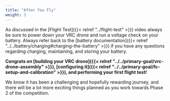 ```yaml
---
title: "After You Fly"
weight: 3
---
```


As discussed in the [Flight Test]({{< relref "../flight-test" >}})
video always be sure to power down your VRC drone and run a voltage
check on your battery. Always refer back to the
[battery documentation]({{< relref "../../battery/charging#charging-the-battery" >}})
if you have any questions regarding
charging, maintaining, and storing your battery.

**Congrats on
[building your VRC drone]({{< relref "../../primary-goal/vrc-drone-assembly" >}}),
[configuring it]({{< relref "../../primary-goal/fc-setup-and-calibration" >}}),
and performing your first flight test!**

We know it has been a challenging and hopefully rewarding journey,
and there will be a lot more exciting things planned as you work towards
Phase 2 of the competition.
